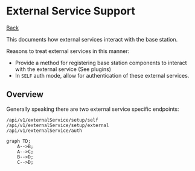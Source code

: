 # External Service Support

[Back](README.md)


This documents how external services interact with the base station.


Reasons to treat external services in this manner:

 - Provide a method for registering base station components to interact with the external service (See plugins)
 - In `SELF` auth mode, allow for authentication of these external services.

## Overview

Generally speaking there are two external service specific endpoints:

```
/api/v1/externalService/setup/self
/api/v1/externalService/setup/external
/api/v1/externalService/auth
```

```mermaid
graph TD;
    A-->B;
    A-->C;
    B-->D;
    C-->D;
```